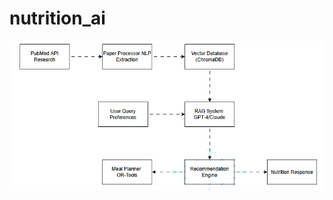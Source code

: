 # nutrition_ai

![alt test](https://github.com/RJUNCC/nutrition_ai/blob/main/images/Architecture_1.gif)
